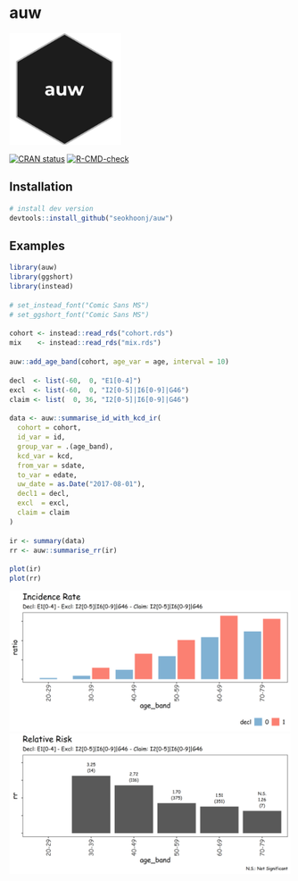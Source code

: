 # auw

<img src="man/figures/auw-hex.png" width="200"/>

<!-- badges: start -->

[![CRAN status](https://www.r-pkg.org/badges/version/auw)](https://CRAN.R-project.org/package=auw) [![R-CMD-check](https://github.com/seokhoonj/auw/actions/workflows/R-CMD-check.yaml/badge.svg)](https://github.com/seokhoonj/auw/actions/workflows/R-CMD-check.yaml)

<!-- badges: end -->

## Installation

``` r
# install dev version
devtools::install_github("seokhoonj/auw")
```

## Examples

``` r
library(auw)
library(ggshort)
library(instead)

# set_instead_font("Comic Sans MS")
# set_ggshort_font("Comic Sans MS")

cohort <- instead::read_rds("cohort.rds")
mix    <- instead::read_rds("mix.rds")

auw::add_age_band(cohort, age_var = age, interval = 10)

decl  <- list(-60,  0, "E1[0-4]")
excl  <- list(-60,  0, "I2[0-5]|I6[0-9]|G46")
claim <- list(  0, 36, "I2[0-5]|I6[0-9]|G46")

data <- auw::summarise_id_with_kcd_ir(
  cohort = cohort,
  id_var = id,
  group_var = .(age_band),
  kcd_var = kcd,
  from_var = sdate,
  to_var = edate,
  uw_date = as.Date("2017-08-01"),
  decl1 = decl,
  excl  = excl,
  claim = claim
)

ir <- summary(data)
rr <- auw::summarise_rr(ir)

plot(ir)
plot(rr)
```

<img src="man/figures/ir_plot.png"/> <img src="man/figures/rr_plot.png"/>
